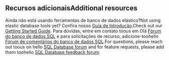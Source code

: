 ## <a name="additional-resources"></a><span data-ttu-id="46cbd-101">Recursos adicionais</span><span class="sxs-lookup"><span data-stu-id="46cbd-101">Additional resources</span></span>
<span data-ttu-id="46cbd-102">Ainda não está usando ferramentas de banco de dados elástico?</span><span class="sxs-lookup"><span data-stu-id="46cbd-102">Not using elastic database tools yet?</span></span> <span data-ttu-id="46cbd-103">Confira nosso [Guia de Introdução](../articles/sql-database/sql-database-elastic-scale-get-started.md).</span><span class="sxs-lookup"><span data-stu-id="46cbd-103">Check out our [Getting Started Guide](../articles/sql-database/sql-database-elastic-scale-get-started.md).</span></span>  <span data-ttu-id="46cbd-104">Para dúvidas, entre em contato toous em Olá [Fórum do banco de dados SQL](http://social.msdn.microsoft.com/forums/azure/home?forum=ssdsgetstarted) e para solicitações de recurso, adicione-toohello [Fórum de comentários do banco de dados SQL](https://feedback.azure.com/forums/217321-sql-database/).</span><span class="sxs-lookup"><span data-stu-id="46cbd-104">For questions, please reach out toous on hello [SQL Database forum](http://social.msdn.microsoft.com/forums/azure/home?forum=ssdsgetstarted) and for feature requests, please add them toohello [SQL Database feedback forum](https://feedback.azure.com/forums/217321-sql-database/).</span></span>
